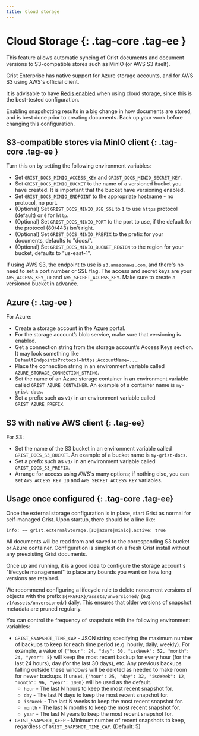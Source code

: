 ```yaml
---
title: Cloud storage
---
```


Cloud Storage {: .tag-core .tag-ee }
=============

This feature allows automatic syncing of Grist documents and document
versions to S3-compatible stores such as MinIO (or AWS S3 itself).

Grist Enterprise has native support for Azure storage accounts, and
for AWS S3 using AWS's official client.

It is advisable to have [Redis enabled](../self-managed.md#what-is-a-state-store) when using cloud storage, since this is the best-tested configuration.

Enabling snapshotting results in a big change in how documents are stored, and is best done prior to creating documents. Back up your work before changing this configuration.

S3-compatible stores via MinIO client {: .tag-core .tag-ee }
-----

Turn this on by setting the following environment variables:

  * Set `GRIST_DOCS_MINIO_ACCESS_KEY` and `GRIST_DOCS_MINIO_SECRET_KEY`.
  * Set `GRIST_DOCS_MINIO_BUCKET` to the name of a versioned bucket you have created. It is important that the bucket have versioning enabled.
  * Set `GRIST_DOCS_MINIO_ENDPOINT` to the appropriate hostname - no protocol, no port.
  * (Optional) Set `GRIST_DOCS_MINIO_USE_SSL` to `1` to use `https` protocol (default) or `0` for `http`.
  * (Optional) Set `GRIST_DOCS_MINIO_PORT` to the port to use, if the default for the protocol (80/443) isn't right.
  * (Optional) Set `GRIST_DOCS_MINIO_PREFIX` to the prefix for your documents, defaults to "docs/".
  * (Optional) Set `GRIST_DOCS_MINIO_BUCKET_REGION` to the region for your bucket, defaults to "us-east-1".

If using AWS S3, the endpoint to use is `s3.amazonaws.com`, and
there's no need to set a port number or SSL flag. The access and
secret keys are your `AWS_ACCESS_KEY_ID` and
`AWS_SECRET_ACCESS_KEY`. Make sure to create a versioned bucket in
advance.

Azure {: .tag-ee }
-----

For Azure:

  * Create a storage account in the Azure portal.
  * For the storage account’s blob service, make sure that versioning is enabled.
  * Get a connection string from the storage account’s Access Keys section. It may look something like `DefaultEndpointsProtocol=https;AccountName=...`.
  * Place the connection string in an environment variable called `AZURE_STORAGE_CONNECTION_STRING`. 
  * Set the name of an Azure storage container in an environment variable called `GRIST_AZURE_CONTAINER`. An example of a container name is `my-grist-docs`.
  * Set a prefix such as `v1/` in an environment variable called `GRIST_AZURE_PREFIX`.

S3 with native AWS client {: .tag-ee}
-----

For S3:

  * Set the name of the S3 bucket in an environment variable called `GRIST_DOCS_S3_BUCKET`. An example of a bucket name is `my-grist-docs`.
  * Set a prefix such as `v1/` in an environment variable called `GRIST_DOCS_S3_PREFIX`.
  * Arrange for access using AWS's many options; if nothing else, you can set `AWS_ACCESS_KEY_ID` and `AWS_SECRET_ACCESS_KEY` variables.

Usage once configured {: .tag-core .tag-ee}
-----

Once the external storage configuration is in place, start Grist as normal
for self-managed Grist. Upon startup, there should be a line like:

`info: == grist.externalStorage.[s3|azure|minio].active: true`

All documents will be read from and saved to the corresponding S3 bucket or
Azure container. Configuration is simplest on a fresh Grist install
without any preexisting Grist documents.

Once up and running, it is a good idea to configure the storage
account's "lifecycle management" to place any bounds you want on how
long versions are retained.

We recommend configuring a lifecycle rule to delete noncurrent versions
of objects with the prefix `${PREFIX}/assets/unversioned/`
(e.g. `v1/assets/unversioned/`) daily. This ensures that older versions of
snapshot metadata are pruned regularly.

You can control the frequency of snapshots with the following environment variables:

  * `GRIST_SNAPSHOT_TIME_CAP` - JSON string specifying the maximum number of backups to keep
  for each time period (e.g. hourly, daily, weekly). For example, a value of
  `{"hour": 24, "day": 30, "isoWeek": 52, "month": 24, "year": 5}` will keep the most recent
  backup for every hour (for the last 24 hours), day (for the last 30 days), etc.
  Any previous backups falling outside these windows will be deleted as needed to make room
  for newer backups. If unset, `{"hour": 25, "day": 32, "isoWeek": 12, "month": 96, "year": 1000}`
  will be used as the default.
    * `hour` - The last N hours to keep the most recent snapshot for.
    * `day` - The last N days to keep the most recent snapshot for.
    * `isoWeek` - The last N weeks to keep the most recent snapshot for.
    * `month` - The last N months to keep the most recent snapshot for.
    * `year` - The last N years to keep the most recent snapshot for.
  * `GRIST_SNAPSHOT_KEEP` - Minimum number of recent snapshots to keep, regardless of
  `GRIST_SNAPSHOT_TIME_CAP`. (Default: 5)
